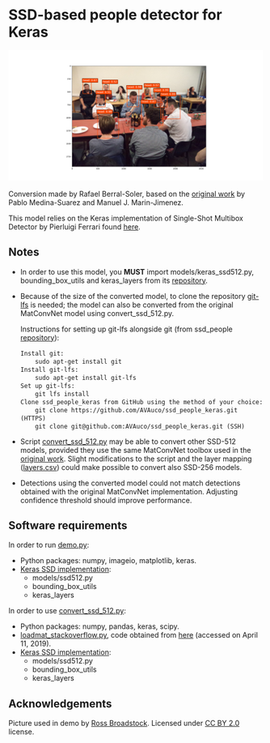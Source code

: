 SSD-based people detector for Keras
===================================
![detections](https://github.com/AVAuco/ssd_people_keras/blob/master/sample_detections.png)

Conversion made by Rafael Berral-Soler, based on the [original work](https://github.com/AVAuco/ssd_people) by Pablo Medina-Suarez and Manuel J. Marin-Jimenez.

This model relies on the Keras implementation of Single-Shot Multibox Detector by Pierluigi Ferrari found [here](https://github.com/pierluigiferrari/ssd_keras).

## Notes
* In order to use this model, you **MUST** import models/keras_ssd512.py, bounding_box_utils and keras_layers from its [repository](https://github.com/pierluigiferrari/ssd_keras).
* Because of the size of the converted model, to clone the repository [git-lfs](https://git-lfs.github.com/) is needed; the model can also be converted from the original MatConvNet model using convert_ssd_512.py. 
  
  Instructions for setting up git-lfs alongside git (from ssd_people [repository](https://github.com/AVAuco/ssd_people)):
  
  ```
  Install git:     
      sudo apt-get install git
  Install git-lfs:
      sudo apt-get install git-lfs
  Set up git-lfs:
      git lfs install
  Clone ssd_people_keras from GitHub using the method of your choice: 
      git clone https://github.com/AVAuco/ssd_people_keras.git (HTTPS)
      git clone git@github.com:AVAuco/ssd_people_keras.git (SSH)
  ```
* Script [convert_ssd_512.py](https://github.com/AVAuco/ssd_people_keras/blob/master/convert_ssd_512.py) may be able to convert other SSD-512 models, provided they use the same MatConvNet toolbox used in the [original work](https://github.com/AVAuco/ssd_people). Slight modifications to the script and the layer mapping ([layers.csv](https://github.com/AVAuco/ssd_people_keras/blob/master/layers.csv)) could make possible to convert also SSD-256 models.
* Detections using the converted model could not match detections obtained with the original MatConvNet implementation. Adjusting confidence threshold should improve performance.

## Software requirements
In order to run [demo.py](https://github.com/AVAuco/ssd_people_keras/blob/master/demo.py):
* Python packages: numpy, imageio, matplotlib, keras.
* [Keras SSD implementation](https://github.com/pierluigiferrari/ssd_keras):
  * models/ssd512.py
  * bounding_box_utils
  * keras_layers

In order to use [convert_ssd_512.py](https://github.com/AVAuco/ssd_people_keras/blob/master/convert_ssd_512.py):
* Python packages: numpy, pandas, keras, scipy.
* [loadmat_stackoverflow.py](https://github.com/AVAuco/ssd_people_keras/blob/master/loadmat_stackoverflow.py), code obtained from [here](https://stackoverflow.com/a/8832212) (accessed on April 11, 2019).
* [Keras SSD implementation](https://github.com/pierluigiferrari/ssd_keras):
  * models/ssd512.py
  * bounding_box_utils
  * keras_layers

## Acknowledgements
Picture used in demo by [Ross Broadstock](https://www.flickr.com/people/figurepainting/). Licensed under [CC BY 2.0](https://creativecommons.org/licenses/by/2.0/) license.
